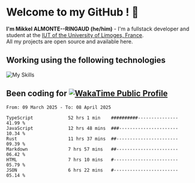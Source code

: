 # Welcome to my GitHub ! 🌃

**I'm Mikkel ALMONTE--RINGAUD (he/him)** - I'm a fullstack developer and student at the [IUT of the University of Limoges, France](https://iut.unilim.fr). \
All my projects are open source and available here.

## Working using the following technologies

![My Skills](https://skillicons.dev/icons?i=solidjs,pnpm,nodejs,ts,js,vercel,netlify,html,css,rust,astro,git,vue,md,electron,figma,github,bash,bun,cloudflare,py,tailwind,nginx,npm,tauri,vite,zig,yarn,windicss,dart,flutter,kotlin&theme=dark)

## Been coding for [![WakaTime Public Profile](https://wakatime.com/badge/user/0839e595-e07a-435c-8d59-ed95f2a3d6dd.svg?style=flat-square)](https://wakatime.com/@0839e595-e07a-435c-8d59-ed95f2a3d6dd)

<!--START_SECTION:waka-->

```plain
From: 09 March 2025 - To: 08 April 2025

TypeScript             52 hrs 1 min    ##########---------------   41.99 %
JavaScript             12 hrs 48 mins  ###----------------------   10.34 %
Rust                   11 hrs 37 mins  ##-----------------------   09.39 %
Markdown               7 hrs 57 mins   ##-----------------------   06.42 %
HTML                   7 hrs 10 mins   #------------------------   05.79 %
JSON                   6 hrs 22 mins   #------------------------   05.14 %
```

<!--END_SECTION:waka-->
